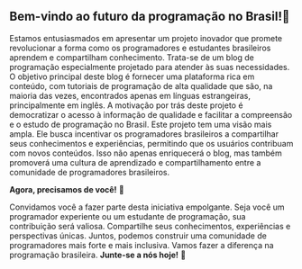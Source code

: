 ## **Bem-vindo ao futuro da programação no Brasil!**🚀

Estamos entusiasmados em apresentar um projeto inovador que promete revolucionar a forma como os programadores e estudantes brasileiros aprendem e compartilham conhecimento. Trata-se de um blog de programação especialmente projetado para atender às suas necessidades.
O objetivo principal deste blog é fornecer uma plataforma rica em conteúdo, com tutoriais de programação de alta qualidade que são, na maioria das vezes, encontrados apenas em línguas estrangeiras, principalmente em inglês. A motivação por trás deste projeto é democratizar o acesso à informação de qualidade e facilitar a compreensão e o estudo de programação no Brasil.
Este projeto tem uma visão mais ampla. Ele busca incentivar os programadores brasileiros a compartilhar seus conhecimentos e experiências, permitindo que os usuários contribuam com novos conteúdos. Isso não apenas enriquecerá o blog, mas também promoverá uma cultura de aprendizado e compartilhamento entre a comunidade de programadores brasileiros.

**Agora, precisamos de você!** 🙌

Convidamos você a fazer parte desta iniciativa empolgante. Seja você um programador experiente ou um estudante de programação, sua contribuição será valiosa. Compartilhe seus conhecimentos, experiências e perspectivas únicas. Juntos, podemos construir uma comunidade de programadores mais forte e mais inclusiva.
Vamos fazer a diferença na programação brasileira. **Junte-se a nós hoje!** 🎉
